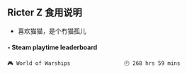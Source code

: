 ## Ricter Z 食用说明
- 喜欢猫猫，是个冇猫孤儿

<!-- steam-box start -->
#### - Steam playtime leaderboard
```text
🎮 World of Warships                 🕘 268 hrs 59 mins
```
<!-- Powered by https://github.com/YouEclipse/steam-box . -->
<!-- steam-box end -->
